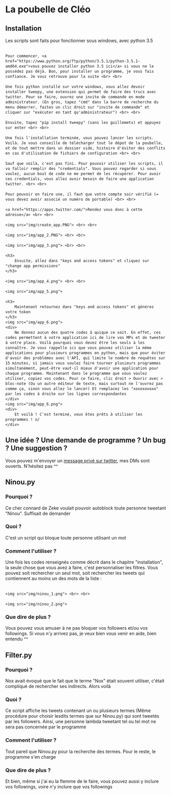<h1>
	La poubelle de Cléo
</h1>
<h2>
	Installation
</h2>
<div>
	Les scripts sont faits pour fonctionner sous windows, avec python 3.5 <br> <br>

	Pour commencer, <a href="https://www.python.org/ftp/python/3.5.1/python-3.5.1-amd64.exe">vous pouvez installer python 3.5 ici</a> si vous ne le possédez pas déjà. Bon, pour installer un programme, je vous fais confiance. Je vous retrouve pour la suite <br> <br>

	Une fois python installé sur votre windows, vous allez devoir installer tweepy, une extension qui permet de faire des trucs avec twitter. Pour se faire, ouvrez une invite de commande en mode administrateur. (En gros, tapez "cmd" dans la barre de recherche du menu démarrer, faites un clic droit sur "invite de commande" et cliquer sur "exécuter en tant qu'administrateur") <br> <br>

	Ensuite, tapez "pip install tweepy" (sans les guillemets) et appuyez sur enter <br> <br>

	Une fois l'installation terminée, vous pouvez lancer les scripts. Voilà. Je vous conseille de télécharger tout le dépot de la poubelle, et de tout mettre dans un dossier vide, histoire d'éviter des conflits en cas d'utilisation de fichiers de configuration <br> <br>

	Sauf que voilà, c'est pas fini. Pour pouvoir utiliser les scripts, il va falloir remplir des "credentials". Vous pouvez regarder si vous voulez, aucun bout de code ne me permet de les récupérer. Pour avoir ces credentials, vous allez avoir besoin de faire une application twitter. <br> <br>

	Pour pouvoir en faire une, il faut que votre compte soir vérifié (= vous devez avoir associé un numéro de portable) <br> <br>

	<a href="https://apps.twitter.com/">Rendez vous donc à cette adresse</a> <br> <br>

	<img src="img/create_app.PNG"> <br> <br>

	<img src="img/app_2.PNG"> <br> <br>

	<img src="img/app_3.png"> <br> <br>

	<h3>
		Ensuite, allez dans "keys and access tokens" et cliquez sur "change app permissions"
	</h3>

	<img src="img/app_4.png"> <br> <br>

	<img src="img/app_5.png">

	<h3>
		Maintenant retournez dans "keys and access tokens" et générez votre token
	</h3>
	<img src="img/app_6.png">
	<div>
		Ne donnez aucun des quatre codes à quique ce soit. En effet, ces codes permettent à votre application ici de lire vos MPs et de tweeter à votre place. Voilà pourquoi vous devez être les seuls à les connaître. Je vous rappelle ici que vous pouvez utiliser la même applications pour plusieurs programmes en python, mais que pour éviter d'avoir des problèmes avec l'API, qui limite le nombre de requêtes sur 15 minutes, si jamais vous voulez faire tourner plusieurs programmes simultanément, peut-être vaut-il mieux d'avoir une application pour chaque programme. Maintenant dans le programme que vous voulez utiliser, copiez vos codes. Pour ce faire, clic droit > Ouvrir avec > bloc-note (Ou un autre éditeur de texte, mais surtout ne l'ouvrez pas comme ça, sinon vous allez le lancer) Et remplacez les "xoxoxoxoxo" par les codes à droite sur les lignes correspondantes
	</div>
	<img src="img/app_6.png">
	<div>
		Et voilà ! C'est terminé, vous êtes prêts à utiliser les programmes ! o/
	</div>
</div>
<h2>
	Une idée ? Une demande de programme ? Un bug ? Une suggestion ?
</h2>
<div>
	Vous pouvez m'envoyer un <a href="https://twitter.com/Une_Livre">message privé sur twitter</a>, mes DMs sont ouverts. N'hésitez pas ^^
</div>
<h2>
	Ninou.py
</h2>
<h3>
	Pourquoi ?
</h3>
<div>
	Ce cher connard de Zeke voulait pouvoir autoblock toute personne tweetant "Ninou". Suffisait de demander
</div>
<h3>
	Quoi ?
</h3>
<div>
	C'est un script qui bloque toute personne utilisant un mot
</div>
<h3>
	Comment l'utiliser ?
</h3>
<div>
	Une fois les codes renseignés comme décrit dans le chapitre "installation", la seule chose que vous avez à faire, c'est personnaliser les filtres. Vous pouvez soit rechercher un seul mot, soit rechercher les tweets qui contiennent au moins un des mots de la liste : <br> <br>

	<img src="img/ninou_1.png"> <br> <br>

	<img src="img/ninou_2.png">
</div>
<h3>
	Que dire de plus ?
</h3>
<div>
	Vous pouvez vous amuser à ne pas bloquer vos followers et/ou vos followings. Si vous n'y arrivez pas, je veux bien vous venir en aide, bien entendu ^^
</div>
<h2>
	Filter.py
</h2>
<h3>
	Pourquoi ?
</h3>
<div>
	Nox avait évoqué que le fait que le terme "Nox" était souvent utiliser, c'était compliqué de rechercher ses indirects. Alors voilà
</div>
<h3>
	Quoi ?
</h3>
<div>
	Ce script affiche les tweets contenant un ou plusieurs termes (Même procédure pour choisir lesdits termes que sur Ninou.py) qui sont tweetés par les followers. Ainsi, une personne lambda tweetant tel ou tel mot ne sera pas concernée par le programme
</div>
<h3>
	Comment l'utiliser ?
</h3>
<div>
	Tout pareil que Ninou.py pour la recherche des termes. Pour le reste, le programme s'en charge
</div>
<h3>
	Que dire de plus ?
</h3>
<div>
	Et bien, même si j'ai eu la flemme de le faire, vous pouvez aussi y inclure vos followings, voire n'y inclure que vos followings
</div>
